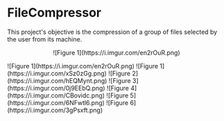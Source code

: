 # FileCompressor

This project's objective is the compression of a group of files selected by the user from its machine.

<p align="center">
  ![Figure 1](https://i.imgur.com/en2rOuR.png)
</p>
![Figure 1](https://i.imgur.com/en2rOuR.png)
![Figure 1](https://i.imgur.com/xSz0zGg.png)
![Figure 2](https://i.imgur.com/hEQMynt.png)
![Figure 3](https://i.imgur.com/0j9EEbQ.png)
![Figure 4](https://i.imgur.com/CBovidc.png)
![Figure 5](https://i.imgur.com/6NFwtl6.png)
![Figure 6](https://i.imgur.com/3gPsxft.png)
